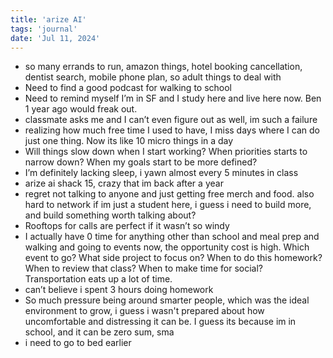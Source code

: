 ```yaml
---
title: 'arize AI'
tags: 'journal'
date: 'Jul 11, 2024'
---
```


- so many errands to run, amazon things, hotel booking cancellation, dentist search, mobile phone plan, so adult things to deal with
- Need to find a good podcast for walking to school
- Need to remind myself I’m in SF and I study here and live here now. Ben 1 year ago would freak out.
- classmate asks me and I can’t even figure out as well, im such a failure
- realizing how much free time I used to have, I miss days where I can do just one thing. Now its like 10 micro things in a day
- Will things slow down when I start working? When priorities starts to narrow down? When my goals start to be more defined?
- I’m definitely lacking sleep, i yawn almost every 5 minutes in class
- arize ai shack 15, crazy that im back after a year
- regret not talking to anyone and just getting free merch and food. also hard to network if im just a student here, i guess i need to build more, and build something worth talking about?
- Rooftops for calls are perfect if it wasn’t so windy
- I actually have 0 time for anything other than school and meal prep and walking and going to events now, the opportunity cost is high. Which event to go? What side project to focus on? When to do this homework? When to review that class? When to make time for social? Transportation eats up a lot of time.
- can’t believe i spent 3 hours doing homework
- So much pressure being around smarter people, which was the ideal environment to grow, i guess i wasn't prepared about how uncomfortable and distressing it can be. I guess its because im in school, and it can be zero sum, sma
- i need to go to bed earlier
